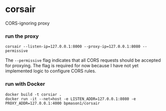 # corsair
CORS-ignoring proxy

### run the proxy
`corsair --listen-ip=127.0.0.1:8000 --proxy-ip=127.0.0.1:8080 --permissive`

The `--permissive` flag indicates that all CORS requests should be accepted for proxying.
The flag is required for now because I have not yet implemented logic to configure CORS rules.

### run with Docker
```
docker build -t corsiar .
docker run -it --net=host -e LISTEN_ADDR=127.0.0.1:8080 -e PROXY_ADDR=127.0.0.1:4000 bpmason1/corsair
```

